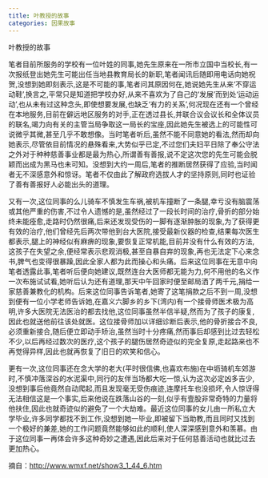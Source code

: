 ```yaml
---
title: 叶教授的故事
categories: 因果故事
---
```


	   
叶教授的故事

笔者目前所服务的学校有一位叶姓的同事,她先生原来在一所市立国中当校长,有一次报纸登出她先生可能出任当地县教育局长的新职,笔者闻讯后随即用电话向她祝贺,没想到她即刻表示,这是不可能的事,笔者问其原因何在,她说她先生从来‘不穿运动鞋’,换言之,平常只是知道把学校办好,从来不喜欢为了自己的‘发展’而到处‘运动运动’,也从未有过这种念头,即使想要发展,也缺乏‘有力的关系’,何况现在还有一个曾经在本地服务,目前在僻远地区服务的对手,正在透过县长,并联合议会议长和全体议员的联名,竭力向有关的主管当局争取这一局长的宝座,因此她先生被选上的可能性可说微乎其微,甚至几乎不敢想像。当时笔者听后,虽然不能不同意她的看法,然而却向她表示,尽管依目前情况的悬殊看来,大势似乎已定,不过您们夫妇平日除了奉公守法之外对于种种慈善事业都是最为热心,所谓善有善报,说不定这次您的先生可能会脱颖而出成为黑马也未可知。没想到大约一周后,笔者的推断居然获得了应验,当时闻者无不深感意外和惊讶。笔者不仅由此了解政府选拔人才的坚持原则,同时也证验了善有善报好人必能出头的道理。

又有一次,这位同事的么儿骑车不慎发生车祸,被机车撞断了一条腿,幸亏没有脑震荡或其他严重的伤害,不过令人遗憾的是,虽然经过了一段长时间的治疗,骨折的部分始终未能痊愈,走路时仍然很痛,后来还发现受伤的一脚有逐渐肿胀的现象,为了获得更有效的治疗,他们曾经先后两次带他到台大医院,接受最新仪器的检查,结果每次医生都表示,腿上的神经似有麻痹的现象,要恢复正常机能,目前并没有什么有效的方法,这孩子在失望之余,便经常表示悲观消极,甚至自暴自弃的现象,再也无法定下心来念书,脾气也变得很暴躁,因此全家人都为此而操心和头痛。后来这位同事在无意中向笔者透露此事,笔者听后便向她建议,既然连台大医师都无能为力,何不用他的名义作一次布施试试看,她听后认为还有道理,那天中午回家时便至邮局洒了两千元,捐给一家慈善兼教化的机构。后来这位同事告诉笔者,她寄了这笔捐款之后不到一周,没想到便有一位小学老师告诉她,在嘉义六脚乡的乡下(湾内)有一个接骨师医术极为高明,许多大医院无法医治的都去找他,这位同事虽然半信半疑,然而为了孩子的康复,因此也就送他前往该处就医。这位接骨师加以详细诊断后表示,他的骨折接合不良,必须重新接合,随后便立即动手矫治,虽然当时十分疼痛,然而事后却感到比过去轻松不少,以后再经过数次的医疗,这个孩子的腿伤居然奇迹似的完全复原,走起路来也不再觉得异样,因此也就再恢复了旧日的欢笑和信心。

更有一次,这位同事还在念大学的老大(平时很信佛,也喜欢布施)在中坜骑机车郊游时,不慎冲落深谷的水泥渠中,同行的友伴当场都大吃一惊,认为这次必定凶多吉少,没想到事后他竟然自动爬起,而且发现毫无受伤痕迹,连摩托车也没损坏,令人惊讶得无法相信这是一个事实,后来他说在跌落山谷的一刻,似乎有壹股非常奇特的力量将他扶住,因此也就奇迹似的避免了一个大劫难。最近这位同事的女儿由一所私立大学毕业,许多同学都找不到工作,没想到她一毕业,即被留下当助教,而且同时又找到一个极好的兼差,她的工作问题竟然能够如此的顺利,使人深深感到意外和羡慕。由于这位同事一再体会许多这种奇妙之遭遇,因此后来对于任何慈善活动也就比过去更加热心。

摘自：http://www.wmxf.net/show3_1_44_6.htm